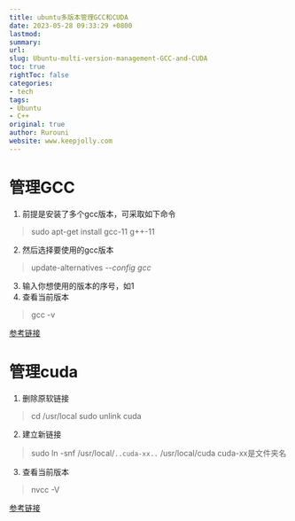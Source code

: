 ```yaml
---
title: ubuntu多版本管理GCC和CUDA
date: 2023-05-28 09:33:29 +0800
lastmod: 
summary: 
url: 
slug: Ubuntu-multi-version-management-GCC-and-CUDA
toc: true
rightToc: false
categories: 
- tech
tags: 
- Ubuntu
- C++
original: true
author: Rurouni
website: www.keepjolly.com
---
```

# 管理GCC
1. 前提是安装了多个gcc版本，可采取如下命令
> sudo apt-get install gcc-11 g++-11

2. 然后选择要使用的gcc版本
> update-alternatives _--config gcc_

3. 输入你想使用的版本的序号，如1
4. 查看当前版本
> gcc -v

[参考链接](https://lantern.cool/tool-linux-muti-gcc/index.html)
# 管理cuda

1. 删除原软链接
> cd /usr/local
> sudo unlink cuda

2. 建立新链接
> sudo ln -snf /usr/local/`..cuda-xx..` /usr/local/cuda
> cuda-xx是文件夹名

3. 查看当前版本
> nvcc -V

[参考链接](https://zhuanlan.zhihu.com/p/410764884)
